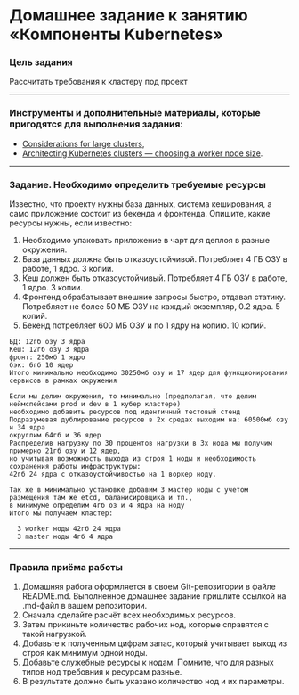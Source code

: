# Домашнее задание к занятию «Компоненты Kubernetes»

### Цель задания

Рассчитать требования к кластеру под проект

------

### Инструменты и дополнительные материалы, которые пригодятся для выполнения задания:

- [Considerations for large clusters](https://kubernetes.io/docs/setup/best-practices/cluster-large/),
- [Architecting Kubernetes clusters — choosing a worker node size](https://learnk8s.io/kubernetes-node-size).

------

### Задание. Необходимо определить требуемые ресурсы
Известно, что проекту нужны база данных, система кеширования, а само приложение состоит из бекенда и фронтенда. Опишите, какие ресурсы нужны, если известно:

1. Необходимо упаковать приложение в чарт для деплоя в разные окружения. 
2. База данных должна быть отказоустойчивой. Потребляет 4 ГБ ОЗУ в работе, 1 ядро. 3 копии. 
3. Кеш должен быть отказоустойчивый. Потребляет 4 ГБ ОЗУ в работе, 1 ядро. 3 копии. 
4. Фронтенд обрабатывает внешние запросы быстро, отдавая статику. Потребляет не более 50 МБ ОЗУ на каждый экземпляр, 0.2 ядра. 5 копий. 
5. Бекенд потребляет 600 МБ ОЗУ и по 1 ядру на копию. 10 копий.
```
БД: 12гб озу 3 ядра
Кеш: 12гб озу 3 ядра
фронт: 250мб 1 ядро
бэк: 6гб 10 ядер
Итого минимально необходимо 30250мб озу и 17 ядер для функционирования сервисов в рамках окружения

Если мы делим окружения, то минимально (предполагая, что делим неймспейсами prod и dev в 1 кубер кластере)
необходимо добавить ресурсов под идентичный тестовый стенд
Подразумевая дублирование ресурсов в 2х средах выходим на: 60500мб озу и 34 ядра
округлим 64гб и 36 ядер
Распределив нагрузку по 30 процентов нагрузки в 3х нода мы получим примерно 21гб озу и 12 ядер,
но учитывая возможность выхода из строя 1 ноды и необходимость сохранения работы инфраструктуры:
42гб 24 ядра с отказоустойчивостью на 1 воркер ноду.

Так же в минимально установке добавим 3 мастер ноды с учетом размещения там же etcd, баланисировщика и тп.,
в минимуме определим 4гб оз и 4 ядра на ноду
Итого мы получаем кластер:  

  3 worker ноды 42гб 24 ядра
  3 master ноды 4гб 4 ядра
```
----

### Правила приёма работы

1. Домашняя работа оформляется в своем Git-репозитории в файле README.md. Выполненное домашнее задание пришлите ссылкой на .md-файл в вашем репозитории.
2. Сначала сделайте расчёт всех необходимых ресурсов.
3. Затем прикиньте количество рабочих нод, которые справятся с такой нагрузкой.
4. Добавьте к полученным цифрам запас, который учитывает выход из строя как минимум одной ноды. 
5. Добавьте служебные ресурсы к нодам. Помните, что для разных типов нод требовния к ресурсам разные. 
6. В результате должно быть указано количество нод и их параметры.
